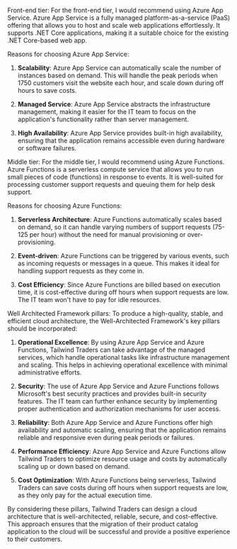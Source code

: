 Front-end tier:
For the front-end tier, I would recommend using Azure App Service. Azure App Service is a fully managed platform-as-a-service (PaaS) offering that allows you to host and scale web applications effortlessly. It supports .NET Core applications, making it a suitable choice for the existing .NET Core-based web app.

Reasons for choosing Azure App Service:
1. **Scalability**: Azure App Service can automatically scale the number of instances based on demand. This will handle the peak periods when 1750 customers visit the website each hour, and scale down during off hours to save costs.

2. **Managed Service**: Azure App Service abstracts the infrastructure management, making it easier for the IT team to focus on the application's functionality rather than server management.

3. **High Availability**: Azure App Service provides built-in high availability, ensuring that the application remains accessible even during hardware or software failures.

Middle tier:
For the middle tier, I would recommend using Azure Functions. Azure Functions is a serverless compute service that allows you to run small pieces of code (functions) in response to events. It is well-suited for processing customer support requests and queuing them for help desk support.

Reasons for choosing Azure Functions:
1. **Serverless Architecture**: Azure Functions automatically scales based on demand, so it can handle varying numbers of support requests (75-125 per hour) without the need for manual provisioning or over-provisioning.

2. **Event-driven**: Azure Functions can be triggered by various events, such as incoming requests or messages in a queue. This makes it ideal for handling support requests as they come in.

3. **Cost Efficiency**: Since Azure Functions are billed based on execution time, it is cost-effective during off hours when support requests are low. The IT team won't have to pay for idle resources.

Well Architected Framework pillars:
To produce a high-quality, stable, and efficient cloud architecture, the Well-Architected Framework's key pillars should be incorporated:

1. **Operational Excellence**: By using Azure App Service and Azure Functions, Tailwind Traders can take advantage of the managed services, which handle operational tasks like infrastructure management and scaling. This helps in achieving operational excellence with minimal administrative efforts.

2. **Security**: The use of Azure App Service and Azure Functions follows Microsoft's best security practices and provides built-in security features. The IT team can further enhance security by implementing proper authentication and authorization mechanisms for user access.

3. **Reliability**: Both Azure App Service and Azure Functions offer high availability and automatic scaling, ensuring that the application remains reliable and responsive even during peak periods or failures.

4. **Performance Efficiency**: Azure App Service and Azure Functions allow Tailwind Traders to optimize resource usage and costs by automatically scaling up or down based on demand.

5. **Cost Optimization**: With Azure Functions being serverless, Tailwind Traders can save costs during off hours when support requests are low, as they only pay for the actual execution time.

By considering these pillars, Tailwind Traders can design a cloud architecture that is well-architected, reliable, secure, and cost-effective. This approach ensures that the migration of their product catalog application to the cloud will be successful and provide a positive experience to their customers.
